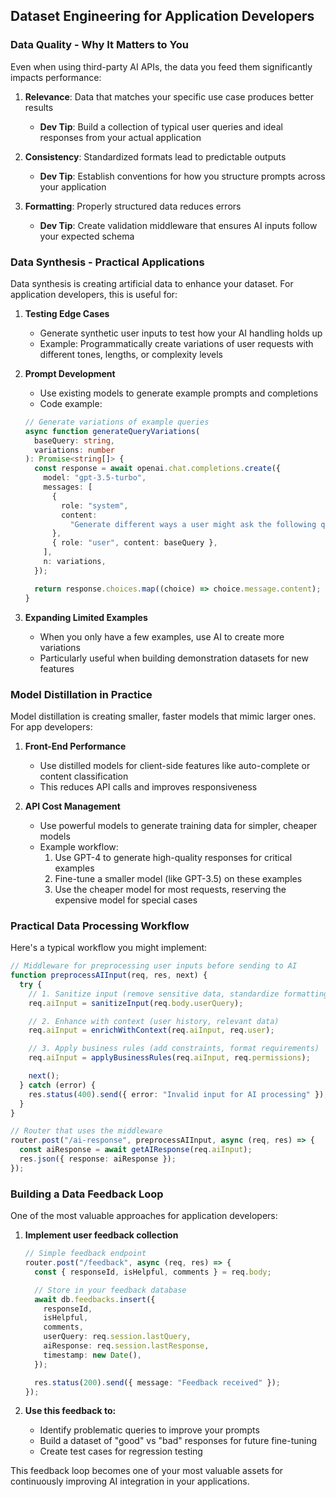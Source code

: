 ## Dataset Engineering for Application Developers

### Data Quality - Why It Matters to You

Even when using third-party AI APIs, the data you feed them significantly impacts performance:

1. **Relevance**: Data that matches your specific use case produces better results

   - **Dev Tip**: Build a collection of typical user queries and ideal responses from your actual application

2. **Consistency**: Standardized formats lead to predictable outputs

   - **Dev Tip**: Establish conventions for how you structure prompts across your application

3. **Formatting**: Properly structured data reduces errors
   - **Dev Tip**: Create validation middleware that ensures AI inputs follow your expected schema

### Data Synthesis - Practical Applications

Data synthesis is creating artificial data to enhance your dataset. For application developers, this is useful for:

1. **Testing Edge Cases**

   - Generate synthetic user inputs to test how your AI handling holds up
   - Example: Programmatically create variations of user requests with different tones, lengths, or complexity levels

2. **Prompt Development**

   - Use existing models to generate example prompts and completions
   - Code example:

   ```typescript
   // Generate variations of example queries
   async function generateQueryVariations(
     baseQuery: string,
     variations: number
   ): Promise<string[]> {
     const response = await openai.chat.completions.create({
       model: "gpt-3.5-turbo",
       messages: [
         {
           role: "system",
           content:
             "Generate different ways a user might ask the following question:",
         },
         { role: "user", content: baseQuery },
       ],
       n: variations,
     });

     return response.choices.map((choice) => choice.message.content);
   }
   ```

3. **Expanding Limited Examples**
   - When you only have a few examples, use AI to create more variations
   - Particularly useful when building demonstration datasets for new features

### Model Distillation in Practice

Model distillation is creating smaller, faster models that mimic larger ones. For app developers:

1. **Front-End Performance**

   - Use distilled models for client-side features like auto-complete or content classification
   - This reduces API calls and improves responsiveness

2. **API Cost Management**
   - Use powerful models to generate training data for simpler, cheaper models
   - Example workflow:
     1. Use GPT-4 to generate high-quality responses for critical examples
     2. Fine-tune a smaller model (like GPT-3.5) on these examples
     3. Use the cheaper model for most requests, reserving the expensive model for special cases

### Practical Data Processing Workflow

Here's a typical workflow you might implement:

```typescript
// Middleware for preprocessing user inputs before sending to AI
function preprocessAIInput(req, res, next) {
  try {
    // 1. Sanitize input (remove sensitive data, standardize formatting)
    req.aiInput = sanitizeInput(req.body.userQuery);

    // 2. Enhance with context (user history, relevant data)
    req.aiInput = enrichWithContext(req.aiInput, req.user);

    // 3. Apply business rules (add constraints, format requirements)
    req.aiInput = applyBusinessRules(req.aiInput, req.permissions);

    next();
  } catch (error) {
    res.status(400).send({ error: "Invalid input for AI processing" });
  }
}

// Router that uses the middleware
router.post("/ai-response", preprocessAIInput, async (req, res) => {
  const aiResponse = await getAIResponse(req.aiInput);
  res.json({ response: aiResponse });
});
```

### Building a Data Feedback Loop

One of the most valuable approaches for application developers:

1. **Implement user feedback collection**

   ```typescript
   // Simple feedback endpoint
   router.post("/feedback", async (req, res) => {
     const { responseId, isHelpful, comments } = req.body;

     // Store in your feedback database
     await db.feedbacks.insert({
       responseId,
       isHelpful,
       comments,
       userQuery: req.session.lastQuery,
       aiResponse: req.session.lastResponse,
       timestamp: new Date(),
     });

     res.status(200).send({ message: "Feedback received" });
   });
   ```

2. **Use this feedback to:**
   - Identify problematic queries to improve your prompts
   - Build a dataset of "good" vs "bad" responses for future fine-tuning
   - Create test cases for regression testing

This feedback loop becomes one of your most valuable assets for continuously improving AI integration in your applications.
